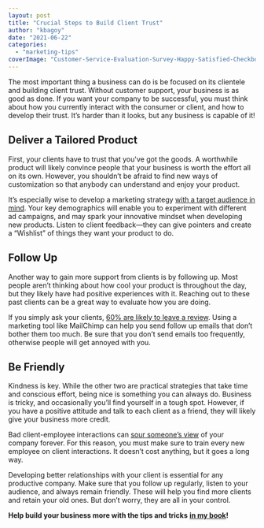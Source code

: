 ```yaml
---
layout: post
title: "Crucial Steps to Build Client Trust"
author: "kbagoy"
date: "2021-06-22"
categories: 
  - "marketing-tips"
coverImage: "Customer-Service-Evaluation-Survey-Happy-Satisfied-Checkbox.jpg"
---
```


The most important thing a business can do is be focused on its clientele and building client trust. Without customer support, your business is as good as done. If you want your company to be successful, you must think about how you currently interact with the consumer or client, and how to develop their trust. It’s harder than it looks, but any business is capable of it!

## **Deliver a Tailored Product**

First, your clients have to trust that you've got the goods. A worthwhile product will likely convince people that your business is worth the effort all on its own. However, you shouldn’t be afraid to find new ways of customization so that anybody can understand and enjoy your product.

It’s especially wise to develop a marketing strategy [with a target audience in mind](https://www.lotame.com/finding-target-audience/). Your key demographics will enable you to experiment with different ad campaigns, and may spark your innovative mindset when developing new products. Listen to client feedback—they can give pointers and create a “Wishlist” of things they want your product to do.

## **Follow Up**

Another way to gain more support from clients is by following up. Most people aren’t thinking about how cool your product is throughout the day, but they likely have had positive experiences with it. Reaching out to these past clients can be a great way to evaluate how you are doing.

If you simply ask your clients, [60% are likely to leave a review](https://www.podium.com/article/online-review-statistics/). Using a marketing tool like MailChimp can help you send follow up emails that don’t bother them too much. Be sure that you don’t send emails too frequently, otherwise people will get annoyed with you.

## **Be Friendly**

Kindness is key. While the other two are practical strategies that take time and conscious effort, being nice is something you can always do. Business is tricky, and occasionally you’ll find yourself in a tough spot. However, if you have a positive attitude and talk to each client as a friend, they will likely give your business more credit.

Bad client-employee interactions can [sour someone’s view](https://blog.reachlocal.com/7-tips-for-recovering-from-a-bad-customer-experience) of your company forever. For this reason, you must make sure to train every new employee on client interactions. It doesn’t cost anything, but it goes a long way.

Developing better relationships with your client is essential for any productive company. Make sure that you follow up regularly, listen to your audience, and always remain friendly. These will help you find more clients and retain your old ones. But don’t worry, they are all in your control.

**Help build your business more with the tips and tricks** [**in my book**](https://go.katebagoy.com/ebook)**!**
